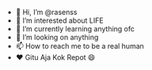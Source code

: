 

- 👋 Hi, I’m @rasenss
- 👀 I’m interested about LIFE 
- 🌱 I’m currently learning anything ofc 
- 💞️ I’m looking on anything
- 📫 How to reach me to be a real human
- ❤️ Gitu Aja Kok Repot 😄

<!---
rasenss/rasenss is a ✨ special ✨ repository because its `README.md` (this file) appears on your GitHub profile.
You can click the Preview link to take a look at your changes.
--->
